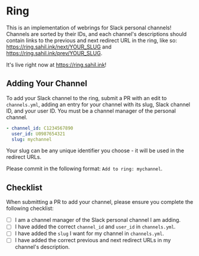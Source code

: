 # Ring
This is an implementation of webrings for Slack personal channels! Channels are sorted by their IDs, and each channel's descriptions should contain links to the previous and next redirect URL in the ring, like so: https://ring.sahil.ink/next/YOUR_SLUG and https://ring.sahil.ink/prev/YOUR_SLUG.

It's live right now at https://ring.sahil.ink!

## Adding Your Channel
To add your Slack channel to the ring, submit a PR with an edit to `channels.yml`, adding an entry for your channel with its slug, Slack channel ID, and your user ID. You must be a channel manager of the personal channel.

```yaml
- channel_id: C1234567890
  user_id: U0987654321
  slug: mychannel
```
Your slug can be any unique identifier you choose - it will be used in the redirect URLs.

Please commit in the following format: `Add to ring: mychannel`.

## Checklist
When submitting a PR to add your channel, please ensure you complete the following checklist:
- [ ] I am a channel manager of the Slack personal channel I am adding.
- [ ] I have added the correct `channel_id` and `user_id` in `channels.yml`.
- [ ] I have added the `slug` I want for my channel in `channels.yml`.
- [ ] I have added the correct previous and next redirect URLs in my channel's description.
